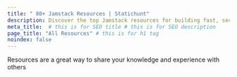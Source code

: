 ```yaml
---
title: " 80+ Jamstack Resources | Statichunt"
description: Discover the top Jamstack resources for building fast, secure and scalable web applications.
meta_title:  # this is for SEO title # this is for SEO description
page_title: "All Resources" # this is for h1 tag
noindex: false
---
```

Resources are a great way to share your knowledge and experience with others

